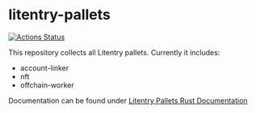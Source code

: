 # litentry-pallets
[![Actions Status](https://github.com/litentry/litentry-pallets/workflows/Rust/badge.svg)](https://github.com/litentry/litentry-pallets/actions)

This repository collects all Litentry pallets. Currently it includes:

* account-linker
* nft
* offchain-worker

Documentation can be found under [Litentry Pallets Rust Documentation](https://litentry.github.io/litentry-pallets/)
